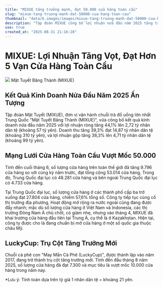 ```yaml
---
title: "MIXUE tăng trưởng mạnh, đạt 50.000 cửa hàng toàn cầu"
slug: "mixue-tang-truong-manh-dat-50000-cua-hang-toan-cau"
thumbnail: "data/6.images/images/mixue-tang-truong-manh-dat-50000-cua-hang-toan-cau.webp"
description: "Tập đoàn MIXUE công bố lợi nhuận nửa đầu năm 2025 tăng trưởng mạnh, đạt 50.000 cửa hàng trên toàn cầu. Hãng tiếp tục mở rộng ở Trung Quốc và quốc tế, với chuỗi cà phê LuckyCup cũng phát triển nhanh chóng."
use: true
created_at: "2025-08-31 21:16:28"
---
```


# MIXUE: Lợi Nhuận Tăng Vọt, Đạt Hơn 5 Vạn Cửa Hàng Toàn Cầu

![](/images/20250831-00010001-krjapan-000-1-view.webp)
Mật Tuyết Băng Thành (MIXUE)

## Kết Quả Kinh Doanh Nửa Đầu Năm 2025 Ấn Tượng

Tập đoàn Mật Tuyết (MIXUE), đơn vị vận hành chuỗi trà đồ uống lớn nhất Trung Quốc "Mật Tuyết Băng Thành (MIXUE)", vừa công bố kết quả kinh doanh nửa đầu năm 2025 với lợi nhuận ròng tăng 44,1% lên 2,72 tỷ nhân dân tệ (khoảng 57 tỷ yên). Doanh thu tăng 39,3% đạt 14,87 tỷ nhân dân tệ (khoảng 310 tỷ yên), và lợi nhuận gộp tăng 38,3% lên 4,71 tỷ nhân dân tệ (khoảng 99 tỷ yên).

## Mạng Lưới Cửa Hàng Toàn Cầu Vượt Mốc 50.000

Tính đến cuối tháng 6, số lượng cửa hàng trên toàn thế giới đã tăng 9.796 cửa hàng so với cùng kỳ năm trước, đạt tổng cộng 53.014 cửa hàng. Trong đó, Trung Quốc đại lục có 48.281 cửa hàng và bên ngoài Trung Quốc đại lục có 4.733 cửa hàng.

Tại Trung Quốc đại lục, số lượng cửa hàng ở các thành phố cấp ba trở xuống đạt 27.804 cửa hàng, chiếm 57,6% tổng số. Công ty tiếp tục củng cố thị trường địa phương. Hoạt động mở rộng ra nước ngoài cũng đang được đẩy nhanh; mặc dù số lượng cửa hàng ở Việt Nam và Indonesia, các thị trường Đông Nam Á chủ chốt, có giảm nhẹ, nhưng vào tháng 4, MIXUE đã khai trương cửa hàng đầu tiên tại Trung Á, cụ thể là ở Kazakhstan. Hiện tại, công ty được cho là đang chuẩn bị mở cửa hàng ở một số quốc gia thuộc châu Mỹ.

## LuckyCup: Trụ Cột Tăng Trưởng Mới

Chuỗi cà phê con "May Mắn Cà Phê (LuckyCup)", được thành lập vào năm 2017, đang trở thành trụ cột tăng trưởng mới. Tính đến đầu tháng 8 năm 2025, số lượng cửa hàng đã đạt 7.300 và mục tiêu là vượt mốc 10.000 cửa hàng trong năm nay.

*Lưu ý: Tính toán dựa trên tỷ giá 1 nhân dân tệ = khoảng 21 yên.
